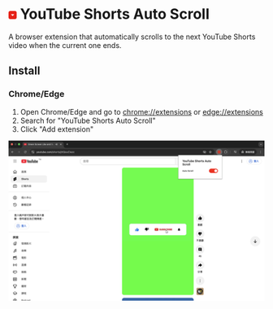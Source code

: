 # ![scroll-icon-128.png](assets/images/scroll-icon-16.png) YouTube Shorts Auto Scroll

A browser extension that automatically scrolls to the next YouTube Shorts video when the current one ends.

## Install

### Chrome/Edge

1. Open Chrome/Edge and go to [chrome://extensions](chrome://extensions) or [edge://extensions](edge://extensions)
2. Search for "YouTube Shorts Auto Scroll"
3. Click "Add extension"

![demo.png](assets/images/demo.png)
